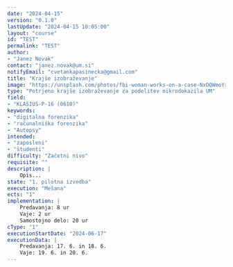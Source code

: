```yaml
---
date: "2024-04-15" 
version: "0.1.0"
lastUpdate: "2024-04-15 10:05:00"
layout: "course"
id: "TEST"
permalink: "TEST"
author:
- "Janez Novak"
contact: "janez.novak@um.si"
notifyEmail: "cvetankapasinecka@gmail.com"
title: "Krajše izobraževanje"
image: "https://unsplash.com/photos/fbi-woman-works-on-a-case-NxOQWmoYr9k"
type: "Potrjeno krajše izobraževanje za podelitev mikrodokazila UM"
field:
- "KLASIUS-P-16 (0610)"
keywords:
- "digitalna forenzika"
- "računalniška forenzika"
- "Autopsy"
intended:
- "zaposleni"
- "študenti"
difficulty: "Začetni nivo"
requisite: ""
description: |
    Opis...
state: "1. pilotna izvedba"
execution: "Mešana"
ects: "1"
implementation: |
    Predavanja: 8 ur
    Vaje: 2 ur
    Samostojno delo: 20 ur
cType: "1"
executionStartDate: "2024-06-17"
executionData: |
    Predavanja: 17. 6. in 18. 6. 
    Vaje: 19. 6. in 20. 6.
---
```

